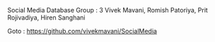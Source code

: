 Social Media Database Group : 3 Vivek Mavani, Romish Patoriya, Prit Rojivadiya, Hiren Sanghani

 Goto : https://github.com/vivekmavani/SocialMedia